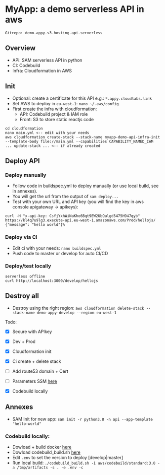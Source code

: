 # MyApp: a demo serverless API in aws

`Gitrepo: demo-appy-s3-hosting-api-serverless`

## Overview
- APi: SAM serverless API in python
- CI: Codebuild
- Infra: Cloudformation in AWS


## Init 

- Optional: create a certificate for this API e.g.: `*.appy.cloudlabs.link`
- Set AWS to deploy in `eu-west-1`: `nano ~/.aws/config`
- First create the infra with cloudformation: 
  - API: Codebuild project & IAM role 
  - Front: S3 to store static reactjs code

```
cd cloudformation
nano main.yml <-- edit with your needs
aws cloudformation create-stack --stack-name myapp-demo-api-infra-init --template-body file://main.yml --capabilities CAPABILITY_NAMED_IAM
... update-stack ... <-- if already created
```

## Deploy API

### Deploy manually

- Follow code in buildspec.yml to deploy manually (or use local build, see in annexes).
- You will get the url from the output of `sam deploy...`
- Test with your own URL and API key (you will find the key in aws console apigateway -> apikeys): 
```
curl -H "x-api-key: CsYjYxhWiNaKho6Bqt9EW2UbQulgd5475H947qyb" https://kl4q7u9lg3.execute-api.eu-west-1.amazonaws.com/Prod/hellojs/
{"message": "hello world"}%
```

### Deploy via CI
- Edit ci with your needs: `nano buildspec.yml`
- Push code to master or develop for auto CI/CD


### Deploy/test locally
```
serverless offline
curl http://localhost:3000/develop/hellojs
```

## Destroy all
- Destroy using the right region: `aws cloudformation delete-stack --stack-name demo-appy-develop --region eu-west-1`

Todo:
- [x] Secure with APIkey
- [x] Dev + Prod
- [x] Cloudformation init
- [x] Ci create + delete stack
- [ ] Add route53 domain + Cert
- [ ] Parameters SSM [here](https://www.youtube.com/watch?v=mDzjTe9WMnY&list=PLGyRwGktEFqe3-M1EfbpRX_syICmytNWx&index=8)
- [x] Codebuild locally


## Annexes
- SAM Init for new app: `sam init -r python3.8 -n api --app-template "hello-world"`


### Codebuild locally: 
- Dowload + build docker [here](https://github.com/aws/aws-codebuild-docker-images/tree/master/ubuntu/standard/3.0)
- Dowload codebuild_build.sh [here](https://github.com/aws/aws-codebuild-docker-images/blob/master/local_builds/codebuild_build.sh)
- Edit `.env` to set the version to deploy [develop|master]
- Run local build: `./codebuild_build.sh -i aws/codebuild/standard:3.0 -a /tmp/artifacts -s . -e .env -c`